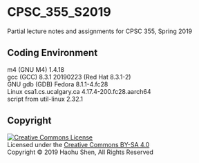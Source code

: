 # CPSC_355_S2019

Partial lecture notes and assignments for CPSC 355, Spring 2019

## Coding Environment

m4 (GNU M4) 1.4.18</br>
gcc (GCC) 8.3.1 20190223 (Red Hat 8.3.1-2)</br>
GNU gdb (GDB) Fedora 8.1.1-4.fc28</br>
Linux csa1.cs.ucalgary.ca 4.17.4-200.fc28.aarch64</br>
script from util-linux 2.32.1</br>

## Copyright

<a rel="license" href="https://creativecommons.org/licenses/by-sa/4.0/"><img alt="Creative Commons License" style="border-width:0" src="https://i.creativecommons.org/l/by-sa/4.0/88x31.png" /></a><br />
Licensed under the [Creative Commons BY-SA 4.0](https://creativecommons.org/licenses/by-sa/4.0/)</br>
Copyright &copy; 2019 Haohu Shen, All Rights Reserved
